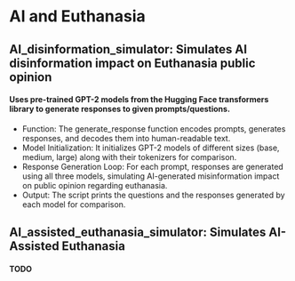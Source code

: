 # AI and Euthanasia

## AI_disinformation_simulator: Simulates AI disinformation impact on Euthanasia public opinion

#### Uses pre-trained GPT-2 models from the Hugging Face transformers library to generate responses to given prompts/questions.

- Function: The generate_response function encodes prompts, generates responses, and decodes them into human-readable text.
- Model Initialization: It initializes GPT-2 models of different sizes (base, medium, large) along with their tokenizers for comparison.
- Response Generation Loop: For each prompt, responses are generated using all three models, simulating AI-generated misinformation impact on public opinion regarding euthanasia.
- Output: The script prints the questions and the responses generated by each model for comparison.

## AI_assisted_euthanasia_simulator: Simulates AI-Assisted Euthanasia

#### TODO
